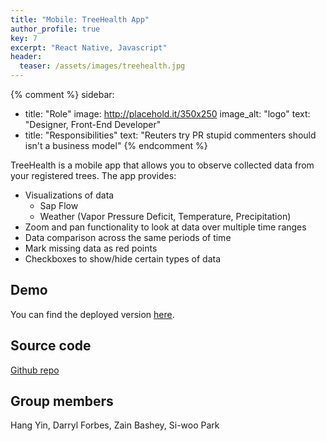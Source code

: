 ```yaml
---
title: "Mobile: TreeHealth App"
author_profile: true
key: 7
excerpt: "React Native, Javascript"
header:
  teaser: /assets/images/treehealth.jpg
---
```


{% comment %} 
sidebar:
  - title: "Role"
    image: http://placehold.it/350x250
    image_alt: "logo"
    text: "Designer, Front-End Developer"
  - title: "Responsibilities"
    text: "Reuters try PR stupid commenters should isn't a business model"
{% endcomment %} 

TreeHealth is a mobile app that allows you to observe collected data from your registered trees. The app provides:

- Visualizations of data
  - Sap Flow
  - Weather (Vapor Pressure Deficit, Temperature, Precipitation)
- Zoom and pan functionality to look at data over multiple time ranges
- Data comparison across the same periods of time
- Mark missing data as red points
- Checkboxes to show/hide certain types of data

## Demo
You can find the deployed version [here](https://treehealth-dfcd1.web.app/).

## Source code
[Github repo](https://github.com/394-s21/treehealth)

## Group members
Hang Yin, Darryl Forbes, Zain Bashey, Si-woo Park